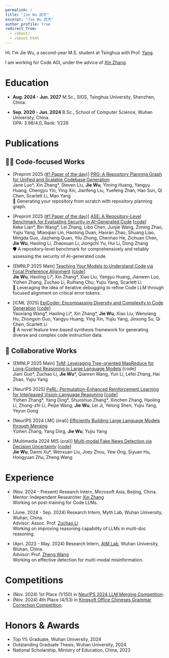 ```yaml
---
permalink: /
title: "Jie Wu 武杰"
excerpt: "Jie Wu 武杰"
author_profile: true
redirect_from: 
  - /about/
  - /about.html
---
```


Hi. I'm Jie Wu, a second-year M.S. student at Tsinghua with Prof. [Yang](https://iigroup.github.io/about/). 

I am working for Code AGI, under the advice of [Xin Zhang](https://scholar.google.com/citations?user=qVmmxogAAAAJ&hl=en).

Education
======

- **Aug. 2024 - Jun. 2027** M.Sc., SIGS, Tsinghua University, Shenzhen, China.

- **Sep. 2020 - Jun. 2024** B.Sc., School of Computer Science, Wuhan Univeristy, China.
<br>GPA: 3.98/4.0, Rank: 1/226


Publications
======
## 🧑‍💻 Code-focused Works

- [Preprint 2025 ([#1 Paper of the day](https://huggingface.co/papers/2509.16198))] [PRG: A Repository Planning Graph for Unified and Scalable Codebase Generation](https://arxiv.org/abs/2509.16198) 
<br> Jane Luo\*, Xin Zhang\*, Steven Liu, **Jie Wu**, Yiming Huang, Yangyu Huang, Chengyu Yin, Ying Xin, Jianfeng Liu, Yuefeng Zhan, Hao Sun, Qi Chen, Scarlett Li, Mao Yang
<br> 📝 Generating your repository from scratch with repository planning graph.

- [Preprint 2025 ([#1 Paper of the day](https://huggingface.co/papers/2509.16198))] [ASE: A Repository-Level Benchmark for Evaluating Security in AI-Generated Code](https://arxiv.org/abs/2508.18106) [[code](https://github.com/Tencent/AICGSecEval)] 
<br> Keke Lian\*, Bin Wang\*, Lei Zhang, Libo Chen, Junjie Wang, Ziming Zhao, Yujiu Yang, Miaoqian Lin, Haotong Duan, Haoran Zhao, Shuang Liao, Mingda Guo, Jiazheng Quan, Yilu Zhong, Chenhao He, Zichuan Chen, **Jie Wu**, Haoling Li, Zhaoxuan Li, Jiongchi Yu, Hui Li, Dong Zhang  
🛡️ A repository-level benchmark for comprehensively and reliably assessing the security of AI-generated code.

- [EMNLP 2025 Main] [Teaching Your Models to Understand Code via Focal Preference Alignment](https://arxiv.org/abs/2503.02783) [[code](https://github.com/JieWu02/Target-DPO)]  
**Jie Wu**, Haoling Li\*, Xin Zhang\*, Xiao Liu, Yangyu Huang, Jianwen Luo, Yizhen Zhang, Zuchao Li, Ruihang Chu, Yujiu Yang, Scarlett Li  
🔧 Leveraging the idea of iterative debugging to refine Code LLM through focused alignment on critical error tokens.

- [ICML 2025] [EpiCoder: Encompassing Diversity and Complexity in Code Generation](https://openreview.net/forum?id=RAxe7nF4Oz&noteId=hZW2ZVgfaS) [[code](https://github.com/microsoft/EpiCoder)]  
Yaoxiang Wang\*, Haoling Li\*, Xin Zhang\*, **Jie Wu**, Xiao Liu, Wenxiang Hu, Zhongxin Guo, Yangyu Huang, Ying Xin, Yujiu Yang, Jinsong Su, Qi Chen, Scarlett Li  
🌳 A novel feature tree-based synthesis framework for generating diverse and complex code instruction data.


## 🤝 Collaborative Works

- [EMNLP 2025 Main] [ToM: Leveraging Tree-oriented MapReduce for Long-Context Reasoning in Large Language Models](https://arxiv.org/abs/2503.02783) [code]  
Jiani Guo\*, Zuchao Li, **Jie Wu**\*, Qianren Wang, Yun Li, Lefei Zhang, Hai Zhao, Yujiu Yang  

- [NeurIPS 2025] [PeRL: Permutation-Enhanced Reinforcement Learning for Interleaved Vision-Language Reasoning](https://arxiv.org/abs/2506.14907) [[code](https://github.com/alchemistyzz/PeRL)]  
Yizhen Zhang\*, Yang Ding\*, Shuoshuo Zhang\*, Xinchen Zhang, Haoling Li, Zhong-zhi Li, Peijie Wang, **Jie Wu**, Lei Ji, Yelong Shen, Yujiu Yang, Yeyun Gong  

- [NeurIPS 2024 LMC (oral)] [Efficiently Building Large Language Models through Merging](https://openreview.net/forum?id=rJ1miae6PJ)  
Yizhen Zhang, Yang Ding, **Jie Wu**, Yujiu Yang  

- [Multimedia 2024 MIS (oral)] [Multi-modal Fake News Detection via Decision Uncertainty](https://dl.acm.org/doi/abs/10.1145/3689090.3689389) [[code](https://github.com/JieWu02/T-FND)]  
**Jie Wu**, Danni Xu\*, Wenxuan Liu, Joey Zhou, Yew Ong, Siyuan Hu, Hongyuan Zhu, Zheng Wang  



Experience
======
- (Nov. 2024 - Present) Research Intern, Microsoft Asia, Beijing, China.
<br> Mentor: Independent Researcher [Xin Zhang](https://openreview.net/profile?id=~Xin_Zhang42)
<br> Working on post-training for Code LLMs.

- (June. 2024 - Sep. 2024) Research Intern, Myth Lab, Wuhan University, Wuhan, China.
<br> Advisor: Assoc. Prof. [Zuchao Li](https://zcli-charlie.github.io/)
<br> Working on improving reasoning capability of LLMs in multi-doc reasoning.

- (Apri. 2023 - May. 2024) Research Intern, [AIM Lab](https://wangzwhu.github.io/home/member.html), Wuhan University, Wuhan, China.
<br> Advisor: Prof. [Zheng Wang](https://wangzwhu.github.io/home/)
<br> Working on effective detection for multi-modal misinformation.


Competitions
======
- (Nov. 2024) 1st Place (1/150) in [NeurIPS 2024 LLM Merging Competition](https://www.kaggle.com/competitions/llm-merging-competition/leaderboard).
- (Nov. 2024) 4th Place (4/53) in [Kingsoft Office Chineses Grammar Correction Competition](https://datastudio.wps.cn/matchcenter/competition/1/leader-board).

Honors & Awards
======
- Top 1% Graduate, Wuhan University, 2024
- Outstanding Graduate Thesis, Wuhan University, 2024
- National Scholarship, Ministry of Education, China, 2023 
